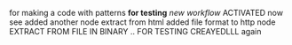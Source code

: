 for making a code with patterns
**for testing** 
*new workflow*
ACTIVATED
now see
added another node
extract from html
added file format to http node
EXTRACT FROM FILE IN BINARY ..
FOR TESTING
CREAYEDLLL
again 

